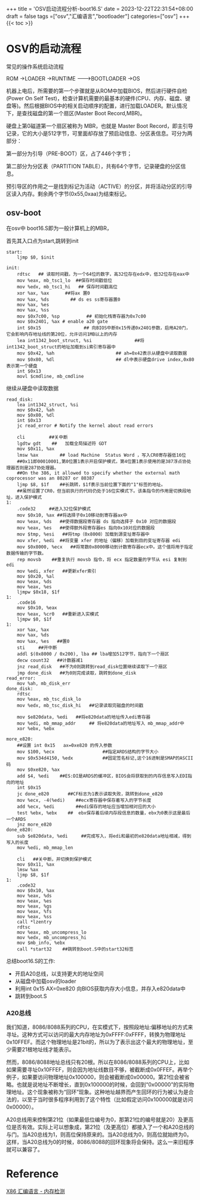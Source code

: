 +++
title = 'OSV启动流程分析-boot16.S'
date = 2023-12-22T22:31:54+08:00
draft = false 
tags =["osv","汇编语言","bootloader"]
categories=["osv"]
+++
{{< toc >}}

# OSV的启动流程

常见的操作系统启动流程

ROM ->LOADER ->RUNTIME --->BOOTLOADER ->OS  

机器上电后，所需要的第一个步骤就是从ROM中加载BIOS，然后进行硬件自检(Power On Self Test)，检查计算机需要的最基本的硬件(CPU、内存、磁盘、键盘等)。然后根据BIOS中的相关启动顺序的配置，进行加载LOADER。默认情况下，是查找磁盘的第一个扇区(Master Boot Record,MBR)。

硬盘上第0磁道第一个扇区被称为 MBR，也就是 Master Boot Record，即主引导记录，它的大小是512字节，可里面却存放了预启动信息、分区表信息。可分为两部分：

第一部分为引导（PRE-BOOT）区，占了446个字节；

第二部分为分区表（PARTITION TABLE），共有64个字节，记录硬盘的分区信息。

预引导区的作用之一是找到标记为活动（ACTIVE）的分区，并将活动分区的引导区读入内存。剩余两个字节(0x55,0xaa)为结束标记。

## osv-boot

在osv中 boot16.S即为一般计算机上的MBR，

首先其入口点为start,跳转到init

```gas
start:
    ljmp $0, $init
```

```gas 
init:
    rdtsc   ## 读取时间戳，为一个64位的数字，高32位存在edx中，低32位存在eax中
    mov %eax, mb_tsc1_lo  ##保存时间戳低位
    mov %edx, mb_tsc1_hi   ## 保存时间戳高位
    xor %ax, %ax      ##将ax 置0 
    mov %ax, %ds        ## ds es ss寄存器置0 
    mov %ax, %es
    mov %ax, %ss
    mov $0x7c00, %sp          ## 初始化栈寄存器为0x7c00 
    mov $0x2401, %ax # enable a20 gate
    int $0x15                ## 向BIOS中断0x15传递0x2401参数，启用A20门，它会影响内存地址线的第20位，允许访问1MB以上的内存
    lea int1342_boot_struct, %si                ##将int1342_boot_struct的地址加载到si索引寄存器中
    mov $0x42, %ah                       ## ah=0x42表示从硬盘中读取数据
    mov $0x80, %dl                       ## dl中表示硬盘drive index,0x80表示第一个硬盘
    int $0x13
    movl $cmdline, mb_cmdline
```
继续从硬盘中读取数据

```gas
read_disk:
    lea int1342_struct, %si     
    mov $0x42, %ah
    mov $0x80, %dl
    int $0x13
    jc read_error # Notify the kernel about read errors

    cli         ##关中断
    lgdtw gdt    ##   加载全局描述符 GDT
    mov $0x11, %ax
    lmsw %ax        ## load Machine  Status Word ，写入CR0寄存器低16位
    ##0x11即00010001,第0位置1表示开启保护模式，第4位置1表示使用的是387浮点协处理器否则是287协处理器。
    ##On the 386, it allowed to specify whether the external math coprocessor was an 80287 or 80387 
    ljmp $8, $1f    ##长跳转，$1f表示当前位置下面的"1"标签的地址。
    ##虽然设置了CR0，但当前执行的代码仍处于16位实模式下。该条指令的作用是切换段地址，进入保护模式
1:
    .code32     ##进入32位保护模式
    mov $0x10, %ax ##将选择子0x10移动到寄存器ax中
    mov %eax, %ds   ##使得数据段寄存器 ds 指向选择子 0x10 对应的数据段
    mov %eax, %es   ##使得额外段寄存器es 指向0x10对应的数据段
    mov $tmp, %esi   ##将tmp（0x8000）加载到源变址寄存器中
    mov xfer, %edi  ##将变量 xfer 的地址（偏移）加载到目的变址寄存器 edi
    mov $0x8000, %ecx   ##将常数0x8000移动到计数寄存器ecx中。这个值将用于指定数据传输的字节数。
    rep movsb    ##重复执行 movsb 指令，将 ecx 指定数量的字节从 esi 复制到 edi
    mov %edi, xfer   ##更新xfer索引
    mov $0x20, %al   
    mov %eax, %ds
    mov %eax, %es
    ljmpw $0x18, $1f
1:
    .code16
    mov $0x10, %eax
    mov %eax, %cr0   ##重新进入实模式
    ljmpw $0, $1f
1:
    xor %ax, %ax
    mov %ax, %ds
    mov %ax, %es   ##置0 
    sti     ##开中断  
    addl $(0x8000 / 0x200), lba ## lba增加512字节，指向下一个扇区
    decw count32   ##计数器减1 
    jnz read_disk   ##不为0则跳转到read_disk位置继续读取下一个扇区
    jmp done_disk   ##为0则完成读取，跳转到done_disk 
read_error:
    mov %ah, mb_disk_err
done_disk:
    rdtsc
    mov %eax, mb_tsc_disk_lo
    mov %edx, mb_tsc_disk_hi   ##记录读取完磁盘的时间戳

    mov $e820data, %edi   ##将e820data的地址传入edi寄存器
    mov %edi, mb_mmap_addr     ## 将e820data的地址写入 mb_mmap_addr中 
    xor %ebx, %ebx

```

```gas 
more_e820:
    ##设置 int 0x15   ax=0xe820 的传入参数
    mov $100, %ecx                  ##指定ARDS结构的字节大小
    mov $0x534d4150, %edx           ##固定签名标记,这个16进制是SMAP的ASCII码
    mov $0xe820, %ax              
    add $4, %edi    ##ES:DI是ARDS的缓冲区，BIOS会将获取到的内存信息写入EDI指向的地址
    int $0x15
    jc done_e820       ##CF标志为1表示读取失败，跳转到done_e820 
    mov %ecx, -4(%edi)    ##ecx寄存器中保存着写入的字节长度  
    add %ecx, %edi        ##edi保存的地址应当增加相对应的大小
    test %ebx, %ebx    ##  ebx保存着后续内存段信息的数量，ebx为0表示这是最后一个ARDS 
    jnz more_e820
done_e820:
    sub $e820data, %edi     ##完成写入，将edi和最初的e820data地址相减，得到写入的长度
    mov %edi, mb_mmap_len

    cli   ##关中断，并切换到保护模式
    mov $0x11, %ax
    lmsw %ax
    ljmp $8, $1f   
1:
    .code32
    mov $0x10, %ax
    mov %eax, %ds
    mov %eax, %es
    mov %eax, %gs
    mov %eax, %fs
    mov %eax, %ss
    call *lzentry
    rdtsc
    mov %eax, mb_uncompress_lo
    mov %edx, mb_uncompress_hi
    mov $mb_info, %ebx
    call *start32    ##跳转到boot.S中的start32标签

```

总结boot16.S的工作:
- 开启A20总线，以支持更大的地址空间
- 从磁盘中加载osv的loader
- 利用int 0x15 AX=0xe820 向BIOS获取内存大小信息，并存入e820data中
- 跳转到boot.S  


### A20总线
我们知道，8086/8088系列的CPU，在实模式下，按照段地址:偏移地址的方式来寻址。这种方式可以访问的最大内存地址为0xFFFF:0xFFFF，转换为物理地址0x10FFEF。而这个物理地址是21bit的，所以为了表示出这个最大的物理地址，至少需要21根地址线才能表示。

然而，8086/8088地址总线只有20根。所以在8086/8088系列的CPU上，比如如果需要寻址0x10FFEF，则会因为地址线数目不够，被截断成0x0FFEF。再举个例子，如果要访问物理地址0x100000，则会被截断成0x00000。第21位会被省略。也就是说地址不断增长，直到0x100000的时候，会回到“0x00000”的实际物理地址。这个现象被称为“回环”现象。这种地址越界而产生回环的行为被认为是合法的，以至于当时很多程序利用到了这个特性（比如假定访问0x100000就是访问0x00000）。

A20总线用来控制第21位（如果最低位编号为0，那第21位的编号就是20）及更高位是否有效。实际上可以想象成，第21位（及更高位）都接入了一个和A20总线的与门。当A20总线为1，则高位保持原来的。当A20总线为0，则高位就始终为0。这样，当A20总线为0的时候，8086/8088的回环现象将会保持。这么一来旧程序就可以兼容了。



# Reference 

[X86 汇编语言 - 内存检测](http://blog.ccyg.studio/article/809f4839-9ad3-4a66-a599-aa445b915157/) 
